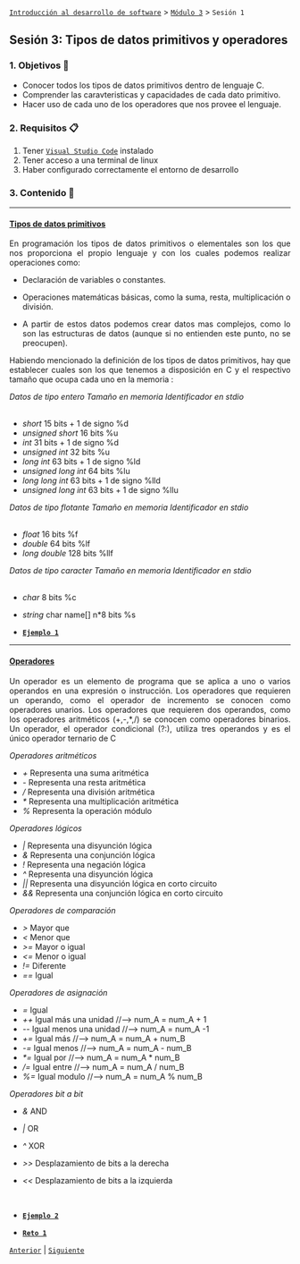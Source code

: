 [`Introducción al desarrollo de software`](../../README.md) > [`Módulo 3`](../README.md) > `Sesión 1` 

## Sesión 3: Tipos de datos primitivos y operadores

<div style="text-align: justify;">

### 1. Objetivos :dart:

 - Conocer todos los tipos de datos primitivos dentro de lenguaje C.
 - Comprender las caravteristicas y capacidades de cada dato primitivo.
 - Hacer uso de cada uno de los operadores que nos provee el lenguaje.

 ### 2. Requisitos :clipboard:

1. Tener [`Visual Studio Code`](https://code.visualstudio.com/) instalado 
2. Tener acceso a una terminal de linux
3. Haber configurado correctamente el entorno de desarrollo

### 3. Contenido :blue_book:

 ---

 #### <ins>Tipos de datos primitivos</ins>

En programación los tipos de datos primitivos o elementales son los que nos proporciona el propio lenguaje y con los cuales podemos realizar operaciones como:<br>

- Declaración de variables o constantes.<br>

- Operaciones matemáticas básicas, como la suma, resta, multiplicación o división.<br>

- A partir de estos datos podemos crear datos mas complejos, como lo son las estructuras de datos (aunque si no entienden este punto, no se preocupen).<br>

Habiendo mencionado la definición de los tipos de datos primitivos, hay que establecer cuales son los que tenemos a disposición en C y el respectivo tamaño que ocupa cada uno en la memoria :<br>


*Datos de tipo entero*  *Tamaño en memoria*     *Identificador en stdio*<br>
<br>

- _short_               15 bits + 1 de signo    %d    <br>
- _unsigned short_      16 bits                 %u<br>
- _int_                 31 bits + 1 de signo    %d<br>
- _unsigned int_        32 bits                 %u<br>
- _long int_            63 bits + 1 de signo    %ld<br>
- _unsigned long int_   64 bits                 %lu<br>
- _long long int_       63 bits + 1 de signo    %lld<br>
- _unsigned long int_   63 bits + 1 de signo    %llu<br>

*Datos de tipo flotante*  *Tamaño en memoria*   *Identificador en stdio*<br>
<br>

- _float_                  16 bits              %f   <br> 
- _double_                 64 bits              %lf<br>
- _long double_            128 bits             %llf<br>

*Datos de tipo caracter* *Tamaño en memoria*    *Identificador en stdio*<br>
<br>

- _char_                8 bits                  %c<br>
- _string_ char name[]  n*8 bits                %s<br>



- [**`Ejemplo 1`**](Code/Datos_p.c)

--- 

#### <ins> Operadores </ins>

Un operador es un elemento de programa que se aplica a uno o varios operandos en una expresión
o instrucción. Los operadores que requieren un operando, como el operador de incremento se
conocen como operadores unarios. Los operadores que requieren dos operandos, como los
operadores aritméticos (+,-,*,/) se conocen como operadores binarios. Un operador, el operador
condicional (?:), utiliza tres operandos y es el único operador ternario de C

*Operadores aritméticos*<br>
- _+_ Representa una suma aritmética <br>
- _-_ Representa una resta aritmética<br>
- _/_ Representa una división aritmética<br>
- _*_ Representa una multiplicación aritmética<br>
- _%_ Representa la operación módulo<br>

*Operadores lógicos*<br>
- _|_ Representa una disyunción lógica<br>
- _&_ Representa una conjunción lógica<br>
- _!_ Representa una negación lógica<br>
- _^_ Representa una disyunción lógica<br>
- _||_ Representa una disyunción lógica en corto circuito<br>
- _&&_ Representa una conjunción lógica en corto circuito<br>

*Operadores de comparación*<br>
- _>_ Mayor que<br>
- _<_ Menor que<br>
- _>=_ Mayor o igual<br>
- _<=_ Menor o igual<br>
- _!=_ Diferente<br>
- _==_ Igual<br>

*Operadores de asignación*<br>

- _=_ Igual<br>
- _++_ Igual más una unidad //--> num_A = num_A + 1<br>
- _--_ Igual menos una unidad //--> num_A = num_A -1<br>
- _+=_ Igual más //--> num_A = num_A + num_B<br>
- _-=_ Igual menos //--> num_A = num_A - num_B<br>
- _*=_ Igual por //--> num_A = num_A * num_B<br>
- _/=_ Igual entre //--> num_A = num_A / num_B<br>
- _%=_ Igual modulo //--> num_A = num_A % num_B<br>

*Operadores bit a bit*<br>
 
- _&_ AND<br>
- _|_ OR<br>
- _^_ XOR<br>

- _>>_ Desplazamiento de bits a la derecha<br>
- _<<_ Desplazamiento de bits a la izquierda<br>

<br>

- [**`Ejemplo 2`**](Code/Operadores.c)

- [**`Reto 1`**](Code/Datos_p.c)

 [`Anterior`](../README.md) | [`Siguiente`](../Sesion-04/README.md)

 </div>